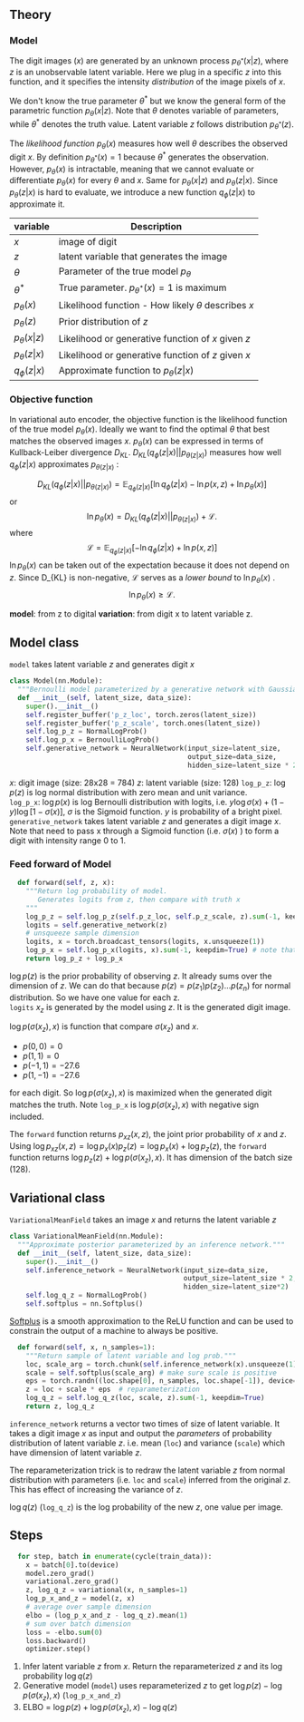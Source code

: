 ## Theory
### Model
The digit images ($x$) are generated by an unknown process $p_{\theta^*}(x|z)$, where $z$ is an unobservable latent variable. Here we plug in a specific $z$ into this function, and it specifies the intensity *distribution* of the image pixels of $x$. 

We don't know the true parameter $\theta^*$ but we know the general form of the parametric function $p_{\theta}(x|z)$. Note that $\theta$ denotes variable of parameters, while $\theta^*$ denotes the truth value. Latent variable $z$ follows distribution $p_{\theta^*}(z)$. 

The *likelihood function* $p_{\theta}(x)$ measures how well $\theta$ describes the observed digit $x$.  By definition $p_{\theta^*}(x) = 1$ because $\theta^*$ generates the observation. However, $p_{\theta}(x)$ is intractable, meaning that we cannot evaluate or differentiate $p_{\theta}(x)$ for every $\theta$ and $x$.  Same for $p_{\theta}(x|z)$ and $p_{\theta}(z|x)$.  Since $p_{\theta}(z|x)$ is hard to evaluate,  we introduce a new function $q_{\phi}(z|x)$ to approximate it.  

|variable | Description   | 
|---------|--------------|
| $x$     | image of digit        | 
| $z$     | latent variable that generates the image        | 
| $\theta$     | Parameter of the true model  $p_{\theta}$       | 
|$\theta^*$  |  True parameter. $p_{\theta^*}(x)=1$ is maximum|
|$p_{\theta}(x)$  |  Likelihood function - How likely $\theta$ describes $x$|
|$p_{\theta}(z)$  |  Prior distribution of $z$|
|$p_{\theta}(x\vert z)$  |  Likelihood or generative function of $x$ given $z$|
|$p_{\theta}(z\vert x)$  |  Likelihood or generative function of $z$ given $x$|
|$q_{\phi}(z\vert x)$  |  Approximate function to $p_{\theta}(z\vert x)$ |

### Objective function
In variational auto encoder, the objective function is the likelihood function of the true model $p_{\theta}(x)$.  Ideally we want to find the optimal $\theta$ that best matches the observed images $x$.  $p_{\theta}(x)$ can be expressed in terms of Kullback-Leiber divergence $D_{KL}$.  $D_{KL}(q_{\phi}(z|x) ||  p_{\theta(z|x) })$ measures how well $q_{\phi}(z|x)$ approximates  $p_{\theta(z|x)}$ :

$$
D_{KL}(q_{\phi}(z|x) ||  p_{\theta(z|x) })  = \mathbb{E}_{q_{\phi}(z|x)}[\ln q_{\phi}(z|x)-\ln p(x,z) + \ln p_{\theta}(x)]
$$
or
$$
\ln p_{\theta}(x) = D_{KL}(q_{\phi}(z|x) ||  p_{\theta(z|x) })  + \mathcal{L}.
$$ where 
$$
\mathcal{L} = \mathbb{E}_{q_{\phi}(z|x)}[-\ln q_{\phi}(z|x)+\ln p(x,z) ]
$$
$\ln p_{\theta}(x)$ can be taken out of the expectation because it does not depend on $z$. Since D_{KL} is non-negative, $\mathcal{L}$ serves as a *lower bound* to $\ln p_{\theta}(x)$ .
$$
\ln p_{\theta}(x)  \ge \mathcal{L}.
$$

**model**:  from z to digital
**variation**: from digit x to latent variable z.

## Model class

`model` takes latent variable $z$  and generates digit $x$
```python
class Model(nn.Module):
  """Bernoulli model parameterized by a generative network with Gaussian latents for MNIST."""
  def __init__(self, latent_size, data_size):
    super().__init__()
    self.register_buffer('p_z_loc', torch.zeros(latent_size))
    self.register_buffer('p_z_scale', torch.ones(latent_size))
    self.log_p_z = NormalLogProb()
    self.log_p_x = BernoulliLogProb()
    self.generative_network = NeuralNetwork(input_size=latent_size,
                                            output_size=data_size, 
                                            hidden_size=latent_size * 2)
```
$x$: digit image (size: 28x28 = 784)
$z$: latent variable (size: 128)
`log_p_z`:  $\log p(z)$ is log normal distribution with zero mean and unit variance.\
`log_p_x`: $\log p(x)$ is log Bernoulli distribution with logits, i.e. $y\log \sigma(x) + (1-y)\log[1-\sigma(x)]$, $\sigma$ is the Sigmoid function. $y$ is probability of a bright pixel.
`generative_network` takes  latent variable $z$ and generates a digit image $x$. Note that need to pass x through a Sigmoid function (i.e. $\sigma(x)$ ) to form a digit with intensity range 0 to 1. 

   ### Feed forward of Model
```python
  def forward(self, z, x):
    """Return log probability of model.
       Generates logits from z, then compare with truth x
    """
    log_p_z = self.log_p_z(self.p_z_loc, self.p_z_scale, z).sum(-1, keepdim=True)
    logits = self.generative_network(z)
    # unsqueeze sample dimension
    logits, x = torch.broadcast_tensors(logits, x.unsqueeze(1))
    log_p_x = self.log_p_x(logits, x).sum(-1, keepdim=True) # note that this is function of both generated logits and truth x
    return log_p_z + log_p_x
```
$\log p(z)$ is the prior probability of observing $z$.  It already sums over the dimension of $z$.  We can do that because $p(z) = p(z_1)p(z_2)...p(z_n)$ for normal distribution.  So we have one value for each z.  
`logits`  $x_z$ is generated by the model using $z$. It is the generated digit image.

$\log p( \sigma(x_z), x )$ is function that compare $\sigma(x_z)$ and $x$.

* $p(0,0) = 0$
* $p(1,1) = 0$
* $p(-1 ,1) = -27.6$
* $p(1 ,-1) = -27.6$

for each digit.  So $\log p( \sigma(x_z), x )$ is maximized when the generated digit matches the truth. Note `log_p_x` is  $\log p( \sigma(x_z), x )$ with negative sign included.

The `forward` function returns $p_{xz}(x,z)$, the joint prior probability of $x$ and $z$.  Using $\log p_{xz}(x,z) = \log p_x(x) p_z(z) = \log p_x(x) + \log p_z(z)$, the `forward` function returns $\log p_z(z) + \log p( \sigma(x_z),x )$.  It has dimension of the batch size (128).
## Variational class

`VariationalMeanField` takes an image $x$ and returns the latent variable $z$

```python
class VariationalMeanField(nn.Module):
  """Approximate posterior parameterized by an inference network."""
  def __init__(self, latent_size, data_size):
    super().__init__()
    self.inference_network = NeuralNetwork(input_size=data_size, 
                                           output_size=latent_size * 2, 
                                           hidden_size=latent_size*2)
    self.log_q_z = NormalLogProb()
    self.softplus = nn.Softplus()
```

[Softplus](https://pytorch.org/docs/stable/nn.html#softplus) is a smooth approximation to the ReLU function and can be used to constrain the output of a machine to always be positive.


```python
  def forward(self, x, n_samples=1):
    """Return sample of latent variable and log prob."""
    loc, scale_arg = torch.chunk(self.inference_network(x).unsqueeze(1), chunks=2, dim=-1) # Infer parameters of z from x (loc and scale)
    scale = self.softplus(scale_arg) # make sure scale is positive
    eps = torch.randn((loc.shape[0], n_samples, loc.shape[-1]), device=loc.device)
    z = loc + scale * eps  # reparameterization
    log_q_z = self.log_q_z(loc, scale, z).sum(-1, keepdim=True)
    return z, log_q_z
```
`inference_network` returns a vector two times of size of latent variable.  It takes a digit image $x$ as input and output the *parameters* of probability distribution of latent variable $z$. i.e. mean (`loc`) and variance (`scale`)  which have dimension of latent variable $z$.

The reparameterization trick is to redraw the latent variable $z$ from normal distribution with parameters (i.e. `loc` and `scale`) inferred from the original $z$.  This has effect of increasing the variance of $z$.

$\log q(z)$ (`log_q_z`) is the log probability of the new $z$, one value per image.

## Steps

```python
  for step, batch in enumerate(cycle(train_data)):
    x = batch[0].to(device)
    model.zero_grad()
    variational.zero_grad()
    z, log_q_z = variational(x, n_samples=1)
    log_p_x_and_z = model(z, x)
    # average over sample dimension
    elbo = (log_p_x_and_z - log_q_z).mean(1)
    # sum over batch dimension
    loss = -elbo.sum(0)
    loss.backward()
    optimizer.step()
```

 1. Infer latent variable $z$ from $x$. Return the reparameterized $z$ and its log probability $\log q(z)$
 2.  Generative model (`model`)  uses reparameterized $z$  to get  $\log p(z) - \log p( \sigma(x_z), x )$ (`log_p_x_and_z`)
 3. ELBO = $\log p(z) +\log p( \sigma(x_z),x ) - \log q(z)$
